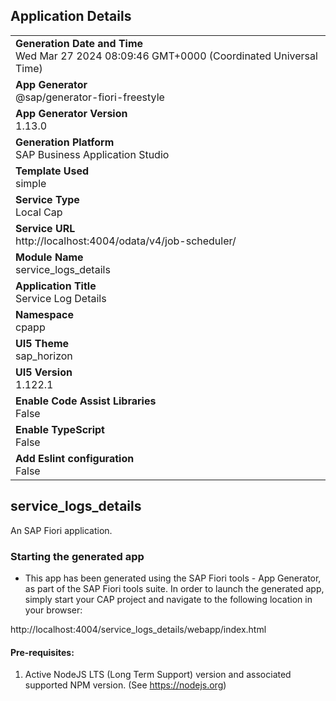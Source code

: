 ## Application Details
|               |
| ------------- |
|**Generation Date and Time**<br>Wed Mar 27 2024 08:09:46 GMT+0000 (Coordinated Universal Time)|
|**App Generator**<br>@sap/generator-fiori-freestyle|
|**App Generator Version**<br>1.13.0|
|**Generation Platform**<br>SAP Business Application Studio|
|**Template Used**<br>simple|
|**Service Type**<br>Local Cap|
|**Service URL**<br>http://localhost:4004/odata/v4/job-scheduler/
|**Module Name**<br>service_logs_details|
|**Application Title**<br>Service Log Details|
|**Namespace**<br>cpapp|
|**UI5 Theme**<br>sap_horizon|
|**UI5 Version**<br>1.122.1|
|**Enable Code Assist Libraries**<br>False|
|**Enable TypeScript**<br>False|
|**Add Eslint configuration**<br>False|

## service_logs_details

An SAP Fiori application.

### Starting the generated app

-   This app has been generated using the SAP Fiori tools - App Generator, as part of the SAP Fiori tools suite.  In order to launch the generated app, simply start your CAP project and navigate to the following location in your browser:

http://localhost:4004/service_logs_details/webapp/index.html

#### Pre-requisites:

1. Active NodeJS LTS (Long Term Support) version and associated supported NPM version.  (See https://nodejs.org)


